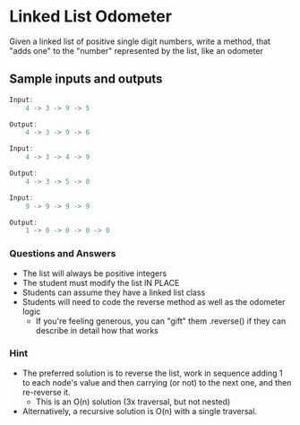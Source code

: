 # Linked List Odometer

Given a linked list of positive single digit numbers, write a method, that "adds one" to the "number" represented by the list, like an odometer

## Sample inputs and outputs

```javascript
Input:
    4 -> 3 -> 9 -> 5

Output:
    4 -> 3 -> 9 -> 6
```

```javascript  
Input:
    4 -> 3 -> 4 -> 9

Output:
    4 -> 3 -> 5 -> 0
```

```javascript  
Input:
    9 -> 9 -> 9 -> 9

Output:
    1 -> 0 -> 0 -> 0 -> 0
```

### Questions and Answers

* The list will always be positive integers
* The student must modify the list IN PLACE
* Students can assume they have a linked list class
* Students will need to code the reverse method as well as the odometer logic
  * If you're feeling generous, you can "gift" them .reverse() if they can describe in detail how that works

### Hint

* The preferred solution is to reverse the list, work in sequence adding 1 to each node's value and then carrying (or not) to the next one, and then re-reverse it.
  * This is an O(n) solution (3x traversal, but not nested)
* Alternatively, a recursive solution is O(n) with a single traversal.
